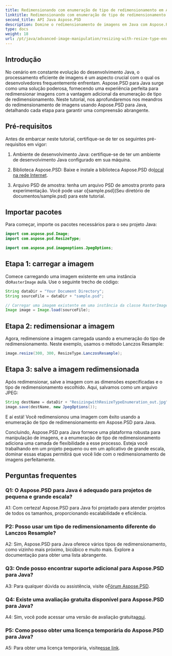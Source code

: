 ```yaml
---
title: Redimensionando com enumeração de tipo de redimensionamento em Aspose.PSD para Java
linktitle: Redimensionando com enumeração de tipo de redimensionamento
second_title: API Java Aspose.PSD
description: Domine o redimensionamento de imagens em Java com Aspose.PSD. Guia passo a passo usando a enumeração de tipo de redimensionamento.
type: docs
weight: 18
url: /pt/java/advanced-image-manipulation/resizing-with-resize-type-enumeration/
---
```

## Introdução

No cenário em constante evolução do desenvolvimento Java, o processamento eficiente de imagens é um aspecto crucial com o qual os desenvolvedores frequentemente enfrentam. Aspose.PSD para Java surge como uma solução poderosa, fornecendo uma experiência perfeita para redimensionar imagens com a vantagem adicional da enumeração de tipo de redimensionamento. Neste tutorial, nos aprofundaremos nos meandros do redimensionamento de imagens usando Aspose.PSD para Java, detalhando cada etapa para garantir uma compreensão abrangente.

## Pré-requisitos

Antes de embarcar neste tutorial, certifique-se de ter os seguintes pré-requisitos em vigor:

1. Ambiente de desenvolvimento Java: certifique-se de ter um ambiente de desenvolvimento Java configurado em sua máquina.

2. Biblioteca Aspose.PSD: Baixe e instale a biblioteca Aspose.PSD do[local na rede Internet](https://releases.aspose.com/psd/java/).

3.  Arquivo PSD de amostra: tenha um arquivo PSD de amostra pronto para experimentação. Você pode usar o[sample.psd](Seu diretório de documentos/sample.psd) para este tutorial.

## Importar pacotes

Para começar, importe os pacotes necessários para o seu projeto Java:

```java
import com.aspose.psd.Image;
import com.aspose.psd.ResizeType;

import com.aspose.psd.imageoptions.JpegOptions;
```

## Etapa 1: carregar a imagem

 Comece carregando uma imagem existente em uma instância do`RasterImage` aula. Use o seguinte trecho de código:

```java
String dataDir = "Your Document Directory";
String sourceFile = dataDir + "sample.psd";

// Carregar uma imagem existente em uma instância da classe RasterImage
Image image = Image.load(sourceFile);
```

## Etapa 2: redimensionar a imagem

Agora, redimensione a imagem carregada usando a enumeração do tipo de redimensionamento. Neste exemplo, usamos o método Lanczos Resample:

```java
image.resize(300, 300, ResizeType.LanczosResample);
```

## Etapa 3: salve a imagem redimensionada

Após redimensionar, salve a imagem com as dimensões especificadas e o tipo de redimensionamento escolhido. Aqui, salvamos como um arquivo JPEG:

```java
String destName = dataDir + "ResizingwithResizeTypeEnumeration_out.jpg";
image.save(destName, new JpegOptions());
```

E aí está! Você redimensionou uma imagem com êxito usando a enumeração de tipo de redimensionamento em Aspose.PSD para Java.

Concluindo, Aspose.PSD para Java fornece uma plataforma robusta para manipulação de imagens, e a enumeração de tipo de redimensionamento adiciona uma camada de flexibilidade a esse processo. Esteja você trabalhando em um projeto pequeno ou em um aplicativo de grande escala, dominar essas etapas permitirá que você lide com o redimensionamento de imagens perfeitamente.

## Perguntas frequentes

### Q1: O Aspose.PSD para Java é adequado para projetos de pequena e grande escala?

A1: Com certeza! Aspose.PSD para Java foi projetado para atender projetos de todos os tamanhos, proporcionando escalabilidade e eficiência.

### P2: Posso usar um tipo de redimensionamento diferente do Lanczos Resample?

A2: Sim, Aspose.PSD para Java oferece vários tipos de redimensionamento, como vizinho mais próximo, bicúbico e muito mais. Explore a documentação para obter uma lista abrangente.

### Q3: Onde posso encontrar suporte adicional para Aspose.PSD para Java?

 A3: Para qualquer dúvida ou assistência, visite o[Fórum Aspose.PSD](https://forum.aspose.com/c/psd/34).

### Q4: Existe uma avaliação gratuita disponível para Aspose.PSD para Java?

 A4: Sim, você pode acessar uma versão de avaliação gratuita[aqui](https://releases.aspose.com/).

### P5: Como posso obter uma licença temporária do Aspose.PSD para Java?

 A5: Para obter uma licença temporária, visite[esse link](https://purchase.aspose.com/temporary-license/).